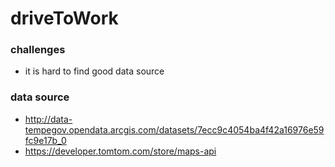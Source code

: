 # driveToWork
### challenges
* it is hard to find good data source



### data source
* http://data-tempegov.opendata.arcgis.com/datasets/7ecc9c4054ba4f42a16976e59fc9e17b_0
* https://developer.tomtom.com/store/maps-api 
